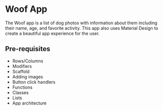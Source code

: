 # Woof App

The Woof app is a list of dog photos with information about them including their name, age, and favorite activity. This app also uses Material Design to create a beautiful app experience for the user.

## Pre-requisites

- Rows/Columns
- Modifiers
- Scaffold
- Adding images
- Button click handlers
- Functions
- Classes
- Lists
- App architecture
